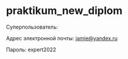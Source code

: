 # praktikum_new_diplom

Суперпользователь:

Адрес электронной почты: jamie@yandex.ru

Пароль: expert2022

